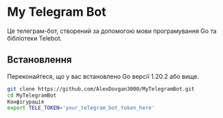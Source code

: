 # My Telegram Bot

Це телеграм-бот, створений за допомогою мови програмування Go та бібліотеки Telebot.

## Встановлення

Переконайтеся, що у вас встановлено Go версії 1.20.2 або вище.

```bash
git clone https://github.com/AlexDovgan3000/MyTelegramBot.git
cd MyTelegramBot
Конфігурація
export TELE_TOKEN='your_telegram_bot_token_here'

